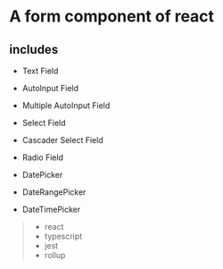 # A form component of react

## includes
- Text Field
- AutoInput Field
- Multiple AutoInput Field

- Select Field
- Cascader Select Field

- Radio Field

- DatePicker
- DateRangePicker
- DateTimePicker

> - react
> - typescript
> - jest
> - rollup